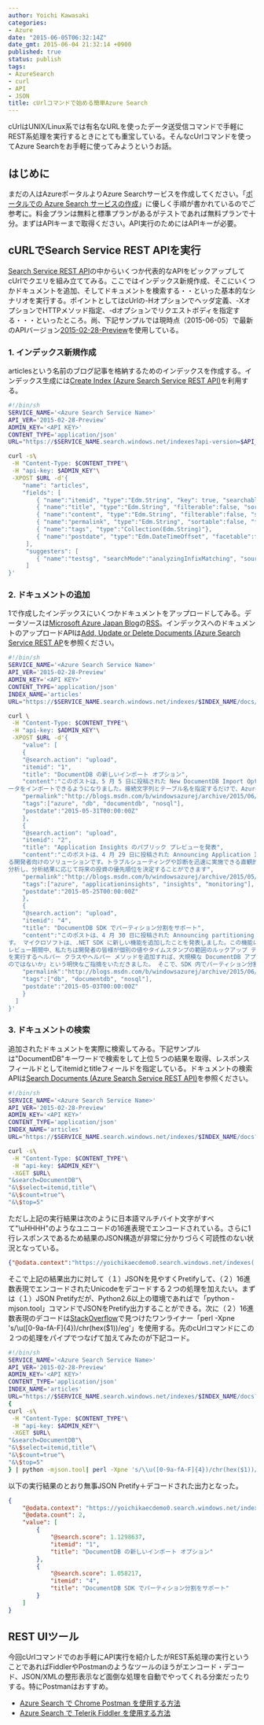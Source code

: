 ```yaml
---
author: Yoichi Kawasaki
categories:
- Azure
date: "2015-06-05T06:32:14Z"
date_gmt: 2015-06-04 21:32:14 +0900
published: true
status: publish
tags:
- AzureSearch
- curl
- API
- JSON
title: cUrlコマンドで始める簡単Azure Search
---
```


cUrlはUNIX/Linux系では有名なURLを使ったデータ送受信コマンドで手軽にREST系処理を実行するときにとても重宝している。そんなcUrlコマンドを使ってAzure Searchをお手軽に使ってみようというお話。

## はじめに

まだの人はAzureポータルよりAzure Searchサービスを作成してください。「[ポータルでの Azure Search サービスの作成](https://azure.microsoft.com/ja-jp/documentation/articles/search-create-service-portal/)」に優しく手順が書かれているのでご参考に。料金プランは無料と標準プランがあるがテストであれば無料プランで十分。まずはAPIキーまで取得ください。API実行のためにはAPIキーが必要。

## cURLでSearch Service REST APIを実行

[Search Service REST API](https://msdn.microsoft.com/en-us/library/azure/dn798935.aspx)の中からいくつか代表的なAPIをピックアップしてcUrlでクエリを組み立ててみる。ここではインデックス新規作成、そこにいくつかドキュメントを追加、そしてドキュメントを検索する・・といった基本的なシナリオを実行する。ポイントとしてはcUrlの-Hオプションでヘッダ定義、-XオプションでHTTPメソッド指定、-dオプションでリクエストボディを指定する・・・といったところ。尚、下記サンプルでは現時点（2015-06-05）で最新のAPIバージョン[2015-02-28-Preview](https://azure.microsoft.com/en-us/documentation/articles/search-api-2015-02-28-preview/)を使用している。

### 1. インデックス新規作成

articlesという名前のブログ記事を格納するためのインデックスを作成する。インデックス生成には[Create Index (Azure Search Service REST API)](https://msdn.microsoft.com/en-us/library/azure/dn798941.aspx)を利用する。

```sh
#!/bin/sh
SERVICE_NAME='<Azure Search Service Name>'
API_VER='2015-02-28-Preview'
ADMIN_KEY='<API KEY>'
CONTENT_TYPE='application/json'
URL="https://$SERVICE_NAME.search.windows.net/indexes?api-version=$API_VER"

curl -s\
 -H "Content-Type: $CONTENT_TYPE"\
 -H "api-key: $ADMIN_KEY"\
 -XPOST $URL -d'{
    "name": "articles",
    "fields": [
        { "name":"itemid", "type":"Edm.String", "key": true, "searchable": false },
        { "name":"title", "type":"Edm.String", "filterable":false, "sortable":false, "facetable":false},
        { "name":"content", "type":"Edm.String", "filterable":false, "sortable":false, "facetable":false, "analyzer":"ja.lucene" },
        { "name":"permalink", "type":"Edm.String", "sortable":false, "facetable":false },
        { "name":"tags", "type":"Collection(Edm.String)"},
        { "name":"postdate", "type":"Edm.DateTimeOffset", "facetable":false}
     ],
     "suggesters": [
        { "name":"testsg", "searchMode":"analyzingInfixMatching", "sourceFields":["title","tags"] }
     ]
}'
```

### 2. ドキュメントの追加

1で作成したインデックスにいくつかドキュメントをアップロードしてみる。データソースは[Microsoft Azure Japan Blog](http://blogs.msdn.com/b/windowsazurej/)の[RSS](http://blogs.msdn.com/b/windowsazurej/atom.aspx)。インデックスへのドキュメントのアップロードAPIは[Add, Update or Delete Documents (Azure Search Service REST AP](https://msdn.microsoft.com/en-us/library/azure/dn798930.aspx)を参照ください。

```sh
#!/bin/sh
SERVICE_NAME='<Azure Search Service Name>'
API_VER='2015-02-28-Preview'
ADMIN_KEY='<API KEY>'
CONTENT_TYPE='application/json'
INDEX_NAME='articles'
URL="https://$SERVICE_NAME.search.windows.net/indexes/$INDEX_NAME/docs/index?api-version=$API_VER"

curl \
 -H "Content-Type: $CONTENT_TYPE"\
 -H "api-key: $ADMIN_KEY"\
 -XPOST $URL -d'{
    "value": [
    {
    "@search.action": "upload",
    "itemid": "1",
    "title": "DocumentDB の新しいインポート オプション",
    "content":"このポストは、5 月 5 日に投稿された New DocumentDB Import Options の翻訳です。 4 月 8 日に、さまざまなソースから DocumentDB にデータをイ>ンポートできるオープン ソース ソリューション、Azure DocumentDB Data Migration Tool がリリースされました。このツールでは主に次のソースからデータをインポ>ートすることができます。 JSON ファイル MongoDB SQL Server CSV ファイル DocumentDB コレクション そして今回、さらに 2 つのインポート オプションがサポート>されました。Azure Table Storage と、JSON/CSV/MongoDB の各エクスポート ファイルの URL です。 Azure Table Storage Azure Table Storage から DocumentDB へデ
ータをインポートできるようになりました。接続文字列とテーブル名を指定するだけで、Azure Table のすべてのエントリをインポートできます",
    "permalink":"http://blogs.msdn.com/b/windowsazurej/archive/2015/06/01/new-documentdb-import-options.aspx",
    "tags":["azure", "db", "documentdb", "nosql"],
    "postdate":"2015-05-31T00:00:00Z"
    },
    {
    "@search.action": "upload",
    "itemid": "2",
    "title": "Application Insights のパブリック プレビューを発表",
    "content":"このポストは、4 月 29 日に投稿された Announcing Application Insights Public Preview の翻訳です。 先日の BUILD カンファレンス (英語) では>さまざまな発表がありました。 Somasegar のブログ や Brian Harry のブログ (英語) をご覧になった方はご存知かと思いますが、マイクロソフトは Visual Studio Application Insights のパブリック プレビューを発表しました。このソリューションでは、 アプリケーション パフォーマンス管理 と 利用状況分析 を組み合わせてさ>まざまなアプリケーションの分析を行います。 Application Insights は、アプリケーションのパフォーマンス、可用性、利用状況をあらゆる角度から包括的に把握でき
る開発者向けのソリューションです。トラブルシューティングや診断を迅速に実施できる直観的なビューと強力なツールにより、ユーザーのアクティビティと利用状況を
分析し、分析結果に応じて将来の投資の優先順位を決定することができます",
    "permalink":"http://blogs.msdn.com/b/windowsazurej/archive/2015/05/26/announcing-application-insights-public-preview.aspx",
    "tags":["azure", "applicationinsights", "insights", "monitoring"],
    "postdate":"2015-05-25T00:00:00Z"
    },
    {
    "@search.action": "upload",
    "itemid": "4",
    "title": "DocumentDB SDK でパーティション分割をサポート",
    "content":"このポストは、4 月 30 日に投稿された Announcing partitioning support in the DocumentDB SDK の翻訳で
す。 マイクロソフトは、.NET SDK に新しい機能を追加したことを発表しました。この機能によって、アプリケーション デー>タのパーティション分割機能を Azure DocumentDB を使用して簡単に開発できるようになりました。 DocumentDB サービスのプ
レビュー期間中、私たちは開発者の皆様が個別の値やタイムスタンプの範囲のルックアップ テーブルを使用したり、オブジェ>クト ID を一貫してハッシュ化するなどさまざまな種類の類似のデータ アクセス層を実装してコレクション全体のデータをパ>ーティション分割していたのを目にしました。これについて、皆様から「SDK でボイラープレートのパーティション分割タスク
を実行するヘルパー クラスやヘルパー メソッドを追加すれば、大規模な DocumentDB アプリケーションの開発を簡略化できる
のではないか」という明快なご指摘をいただきました。 そこで、SDK 内でパーティション分割をサポートするために",
    "permalink":"http://blogs.msdn.com/b/windowsazurej/archive/2015/06/01/announcing-partitioning-support-in-the-documentdb-sdk.aspx",
    "tags":["db", "documentdb", "nosql"],
    "postdate":"2015-05-03T00:00:00Z"
    }
  ]
}'
```

### 3. ドキュメントの検索

追加されたドキュメントを実際に検索してみる。下記サンプルは"DocumentDB"キーワードで検索をして上位５つの結果を取得、レスポンスフィールドとしてitemidとtitleフィールドを指定している。ドキュメントの検索APIは[Search Documents (Azure Search Service REST API)](https://msdn.microsoft.com/en-us/library/azure/dn798927.aspx)を参照ください。

```sh
#!/bin/sh
SERVICE_NAME='<Azure Search Service Name>'
API_VER='2015-02-28-Preview'
ADMIN_KEY='<API KEY>'
CONTENT_TYPE='application/json'
INDEX_NAME='articles'
URL="https://$SERVICE_NAME.search.windows.net/indexes/$INDEX_NAME/docs?api-version=$API_VER"

curl -s\
 -H "Content-Type: $CONTENT_TYPE"\
 -H "api-key: $ADMIN_KEY"\
 -XGET $URL\
"&search=DocumentDB"\
"&\$select=itemid,title"\
"&\$count=true"\
"&\$top=5"
```

ただし上記の実行結果は次のように日本語マルチバイト文字がすべて"\uHHHH"のようなユニコードの16進表現でエンコードされている。さらに1行レスポンスであるため結果のJSON構造が非常に分かりづらく可読性のない状況となっている。

```json
{"@odata.context":"https://yoichikaecdemo0.search.windows.net/indexes('articles')/$metadata#docs(itemid,title)","@odata.count":2,"value":[{"@search.score":1.1298637,"itemid":"1","title":"DocumentDB \u306e\u65b0\u3057\u3044\u30a4\u30f3\u30dd\u30fc\u30c8 \u30aa\u30d7\u30b7\u30e7\u30f3"},{"@search.score":1.058217,"itemid":"4","title":"DocumentDB SDK \u3067\u30d1\u30fc\u30c6\u30a3\u30b7\u30e7\u30f3\u5206\u5272\u3092\u30b5\u30dd\u30fc\u30c8"}]}
```

そこで上記の結果出力に対して（１）JSONを見やすくPretifyして、（２）16進数表現でエンコードされたUnicodeをデコードする２つの処理を加えたい。まずは（１）JSON Pretifyだが、Python2.6以上の環境であればで「python -mjson.tool」コマンドでJSONをPretify出力することができる。次に（２）16進数表現のデコードは[StackOverflow](http://ja.stackoverflow.com/questions/217/%E3%82%A8%E3%82%B9%E3%82%B1%E3%83%BC%E3%83%97%E3%81%95%E3%82%8C%E3%81%9F%E6%97%A5%E6%9C%AC%E8%AA%9E%E6%96%87%E5%AD%97%E5%88%97%E3%82%92%E3%83%87%E3%82%B3%E3%83%BC%E3%83%89%E3%81%97%E3%81%9F%E3%81%84)で見つけたワンライナー「perl -Xpne 's/\\u([0-9a-fA-F]{4})/chr(hex($1))/eg'」を使用する。先のcUrlコマンドにこの２つの処理をパイプでつなげて加えてみたのが下記コード。

```sh
#!/bin/sh
SERVICE_NAME='<Azure Search Service Name>'
API_VER='2015-02-28-Preview'
ADMIN_KEY='<API KEY>'
CONTENT_TYPE='application/json'
INDEX_NAME='articles'
URL="https://$SERVICE_NAME.search.windows.net/indexes/$INDEX_NAME/docs?api-version=$API_VER"
{
curl -s\
 -H "Content-Type: $CONTENT_TYPE"\
 -H "api-key: $ADMIN_KEY"\
 -XGET $URL\
"&search=DocumentDB"\
"&\$select=itemid,title"\
"&\$count=true"\
"&\$top=5"
} | python -mjson.tool| perl -Xpne 's/\\u([0-9a-fA-F]{4})/chr(hex($1))/eg'
```

以下の実行結果のとおり無事JSON Pretify＋デコードされた出力となった。

```json
{
    "@odata.context": "https://yoichikaecdemo0.search.windows.net/indexes('articles')/$metadata#docs(itemid,title)",
    "@odata.count": 2,
    "value": [
        {
            "@search.score": 1.1298637,
            "itemid": "1",
            "title": "DocumentDB の新しいインポート オプション"
        },
        {
            "@search.score": 1.058217,
            "itemid": "4",
            "title": "DocumentDB SDK でパーティション分割をサポート"
        }
    ]
}
```

## REST UIツール

今回cUrlコマンドでのお手軽にAPI実行を紹介したがREST系処理の実行ということであればFiddlerやPostmanのようなツールのほうがエンコード・デコード、JSON/XMLの整形表示など面倒な処理を自動でやってくれる分楽だったりする。特にPostmanはおすすめ。

- [Azure Search で Chrome Postman を使用する方法](https://azure.microsoft.com/ja-jp/documentation/articles/search-chrome-postman/)
- [Azure Search で Telerik Fiddler を使用する方法](https://azure.microsoft.com/ja-jp/documentation/articles/search-fiddler/)
